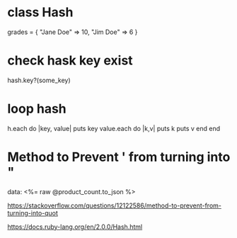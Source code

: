 # class Hash

grades = { "Jane Doe" => 10, "Jim Doe" => 6 }


# check hask key exist
hash.key?(some_key)


# loop hash
h.each do |key, value|
  puts key
  value.each do |k,v|
    puts k
    puts v
  end
end

# Method to Prevent ' from turning into &quot;

data:    <%= raw @product_count.to_json %>


https://stackoverflow.com/questions/12122586/method-to-prevent-from-turning-into-quot


https://docs.ruby-lang.org/en/2.0.0/Hash.html